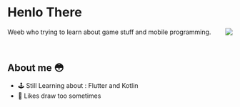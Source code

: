# Henlo There 
Weeb who trying to learn about game stuff and mobile programming.
<img align='right' style='float: right' src="https://lanyard.cnrad.dev/api/302122399409766401">

&nbsp;
&nbsp;
&nbsp;

## About me 😳

- 🕹 Still Learning about : Flutter and Kotlin
- 🎨 Likes draw too sometimes

